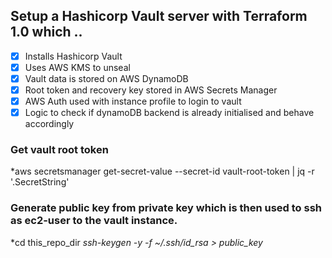 ## Setup a Hashicorp Vault server with Terraform 1.0 which ..
- [x] Installs Hashicorp Vault
- [x] Uses AWS KMS to unseal 
- [x] Vault data is stored on AWS DynamoDB
- [x] Root token and recovery key stored in AWS Secrets Manager
- [x] AWS Auth used with instance profile to login to vault
- [x] Logic to check if dynamoDB backend is already initialised and behave accordingly

### Get vault root token
*aws secretsmanager get-secret-value --secret-id vault-root-token | jq -r '.SecretString'

### Generate public key from private key which is then used to ssh as ec2-user to the vault instance.
*cd this_repo_dir
*ssh-keygen -y -f ~/.ssh/id_rsa > public_key*

